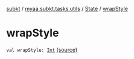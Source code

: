 [subkt](../../index.md) / [myaa.subkt.tasks.utils](../index.md) / [State](index.md) / [wrapStyle](./wrap-style.md)

# wrapStyle

`val wrapStyle: `[`Int`](https://kotlinlang.org/api/latest/jvm/stdlib/kotlin/-int/index.html) [(source)](https://github.com/Myaamori/SubKt/blob/0.1.12/src/main/kotlin/myaa/subkt/tasks/utils/fontvalidator.kt#L14)